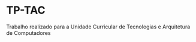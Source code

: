 # TP-TAC
 Trabalho realizado para a Unidade Curricular de Tecnologias e Arquitetura de Computadores
